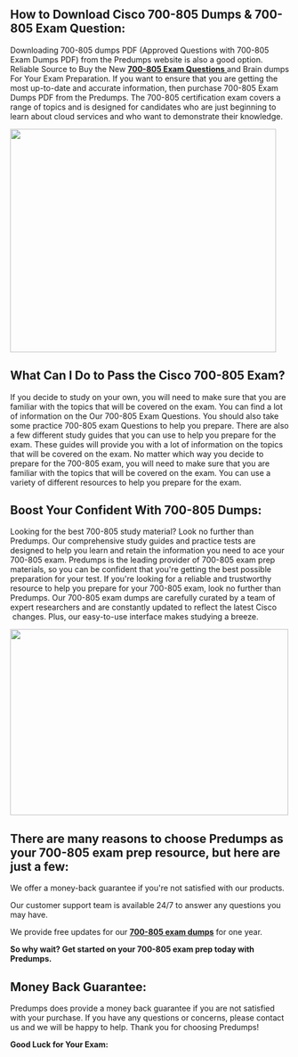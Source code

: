 <h2>How to Download Cisco 700-805 Dumps &amp; 700-805 Exam Question:</h2>
<p>Downloading 700-805 dumps PDF (Approved Questions with 700-805 Exam Dumps PDF) from the Predumps website is also a good option. Reliable Source to Buy the New <a href="https://predumps.com/dumps/700-805-pdf/"><strong>700-805 Exam Questions</strong> </a>and Brain dumps For Your Exam Preparation. If you want to ensure that you are getting the most up-to-date and accurate information, then purchase 700-805 Exam Dumps PDF from the Predumps. The 700-805 certification exam covers a range of topics and is designed for candidates who are just beginning to learn about cloud services and who want to demonstrate their knowledge.</p>
<p><img src="https://i.ibb.co/N7Dq9sM/predumps.png" alt="" width="478" height="401" /></p>
<h2>What Can I Do to Pass the Cisco 700-805 Exam?</h2>
<p>If you decide to study on your own, you will need to make sure that you are familiar with the topics that will be covered on the exam. You can find a lot of information on the Our 700-805 Exam Questions. You should also take some practice 700-805 exam Questions to help you prepare. There are also a few different study guides that you can use to help you prepare for the exam. These guides will provide you with a lot of information on the topics that will be covered on the exam. No matter which way you decide to prepare for the 700-805 exam, you will need to make sure that you are familiar with the topics that will be covered on the exam. You can use a variety of different resources to help you prepare for the exam.</p>
<h2>Boost Your Confident With 700-805 Dumps:</h2>
<p>Looking for the best 700-805 study material? Look no further than Predumps. Our comprehensive study guides and practice tests are designed to help you learn and retain the information you need to ace your 700-805 exam. Predumps is the leading provider of 700-805 exam prep materials, so you can be confident that you're getting the best possible preparation for your test. If you're looking for a reliable and trustworthy resource to help you prepare for your 700-805 exam, look no further than Predumps. Our 700-805 exam dumps are carefully curated by a team of expert researchers and are constantly updated to reflect the latest Cisco &nbsp;changes. Plus, our easy-to-use interface makes studying a breeze.</p>
<p><img src="https://i.ibb.co/YyMy9yb/Real-Exam-Dumps.png" alt="" width="500" height="334" /></p>
<h2>There are many reasons to choose Predumps as your 700-805 exam prep resource, but here are just a few:</h2>
<p>We offer a money-back guarantee if you're not satisfied with our products.</p>
<p>Our customer support team is available 24/7 to answer any questions you may have.</p>
<p>We provide free updates for our <strong><a href="https://predumps.com/dumps/700-805-pdf/">700-805 exam dumps</a></strong> for one year.</p>
<p><strong>So why wait? Get started on your 700-805 exam prep today with Predumps.</strong></p>
<h2>Money Back Guarantee:</h2>
<p>Predumps does provide a money back guarantee if you are not satisfied with your purchase. If you have any questions or concerns, please contact us and we will be happy to help. Thank you for choosing Predumps!</p>
<p><strong>Good Luck for Your Exam:</strong></p>
